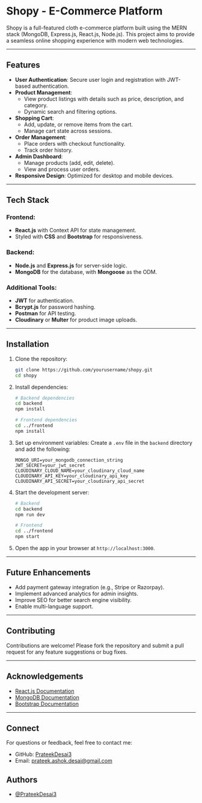 # Shopy - E-Commerce Platform

Shopy is a full-featured cloth e-commerce platform built using the MERN stack (MongoDB, Express.js, React.js, Node.js). This project aims to provide a seamless online shopping experience with modern web technologies.

---

## Features

- **User Authentication**: Secure user login and registration with JWT-based authentication.
- **Product Management**:
  - View product listings with details such as price, description, and category.
  - Dynamic search and filtering options.
- **Shopping Cart**:
  - Add, update, or remove items from the cart.
  - Manage cart state across sessions.
- **Order Management**:
  - Place orders with checkout functionality.
  - Track order history.
- **Admin Dashboard**:
  - Manage products (add, edit, delete).
  - View and process user orders.
- **Responsive Design**: Optimized for desktop and mobile devices.

---

## Tech Stack

### Frontend:

- **React.js** with Context API for state management.
- Styled with **CSS** and **Bootstrap** for responsiveness.

### Backend:

- **Node.js** and **Express.js** for server-side logic.
- **MongoDB** for the database, with **Mongoose** as the ODM.

### Additional Tools:

- **JWT** for authentication.
- **Bcrypt.js** for password hashing.
- **Postman** for API testing.
- **Cloudinary** or **Multer** for product image uploads.

---

## Installation

1. Clone the repository:

   ```bash
   git clone https://github.com/yourusername/shopy.git
   cd shopy
   ```

2. Install dependencies:

   ```bash
   # Backend dependencies
   cd backend
   npm install

   # Frontend dependencies
   cd ../frontend
   npm install
   ```

3. Set up environment variables: Create a `.env` file in the `backend` directory and add the following:

   ```env
   MONGO_URI=your_mongodb_connection_string
   JWT_SECRET=your_jwt_secret
   CLOUDINARY_CLOUD_NAME=your_cloudinary_cloud_name
   CLOUDINARY_API_KEY=your_cloudinary_api_key
   CLOUDINARY_API_SECRET=your_cloudinary_api_secret
   ```

4. Start the development server:

   ```bash
   # Backend
   cd backend
   npm run dev

   # Frontend
   cd ../frontend
   npm start
   ```

5. Open the app in your browser at `http://localhost:3000`.

---



## Future Enhancements

- Add payment gateway integration (e.g., Stripe or Razorpay).
- Implement advanced analytics for admin insights.
- Improve SEO for better search engine visibility.
- Enable multi-language support.

---

## Contributing

Contributions are welcome! Please fork the repository and submit a pull request for any feature suggestions or bug fixes.

---



## Acknowledgements

- [React.js Documentation](https://reactjs.org/)
- [MongoDB Documentation](https://www.mongodb.com/docs/)
- [Bootstrap Documentation](https://getbootstrap.com/)

---

## Connect

For questions or feedback, feel free to contact me:

- GitHub: [PrateekDesai3](https://github.com/PrateekDesai3)
- Email: [prateek.ashok.desai@gmail.com](mailto\:prateek.ashok.desai@gmail.com)

## Authors
- [@PrateekDesai3](https://github.com/PrateekDesai3)




